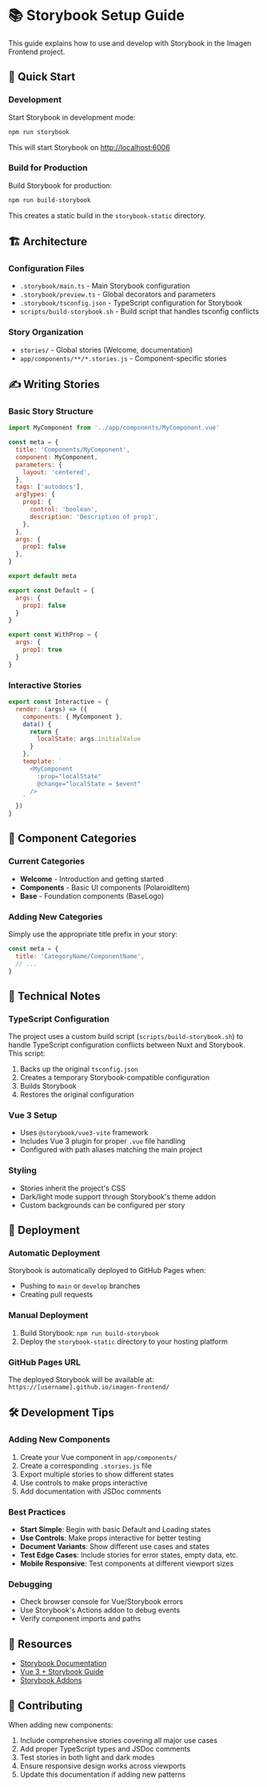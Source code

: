 # 📚 Storybook Setup Guide

This guide explains how to use and develop with Storybook in the Imagen Frontend project.

## 🚀 Quick Start

### Development
Start Storybook in development mode:
```bash
npm run storybook
```
This will start Storybook on [http://localhost:6006](http://localhost:6006)

### Build for Production
Build Storybook for production:
```bash
npm run build-storybook
```
This creates a static build in the `storybook-static` directory.

## 🏗️ Architecture

### Configuration Files
- `.storybook/main.ts` - Main Storybook configuration
- `.storybook/preview.ts` - Global decorators and parameters
- `.storybook/tsconfig.json` - TypeScript configuration for Storybook
- `scripts/build-storybook.sh` - Build script that handles tsconfig conflicts

### Story Organization
- `stories/` - Global stories (Welcome, documentation)
- `app/components/**/*.stories.js` - Component-specific stories

## ✍️ Writing Stories

### Basic Story Structure
```javascript
import MyComponent from '../app/components/MyComponent.vue'

const meta = {
  title: 'Components/MyComponent',
  component: MyComponent,
  parameters: {
    layout: 'centered',
  },
  tags: ['autodocs'],
  argTypes: {
    prop1: {
      control: 'boolean',
      description: 'Description of prop1',
    },
  },
  args: {
    prop1: false
  },
}

export default meta

export const Default = {
  args: {
    prop1: false
  }
}

export const WithProp = {
  args: {
    prop1: true
  }
}
```

### Interactive Stories
```javascript
export const Interactive = {
  render: (args) => ({
    components: { MyComponent },
    data() {
      return {
        localState: args.initialValue
      }
    },
    template: `
      <MyComponent 
        :prop="localState" 
        @change="localState = $event" 
      />
    `
  })
}
```

## 🎨 Component Categories

### Current Categories
- **Welcome** - Introduction and getting started
- **Components** - Basic UI components (PolaroidItem)
- **Base** - Foundation components (BaseLogo)

### Adding New Categories
Simply use the appropriate title prefix in your story:
```javascript
const meta = {
  title: 'CategoryName/ComponentName',
  // ...
}
```

## 🔧 Technical Notes

### TypeScript Configuration
The project uses a custom build script (`scripts/build-storybook.sh`) to handle TypeScript configuration conflicts between Nuxt and Storybook. This script:
1. Backs up the original `tsconfig.json`
2. Creates a temporary Storybook-compatible configuration
3. Builds Storybook
4. Restores the original configuration

### Vue 3 Setup
- Uses `@storybook/vue3-vite` framework
- Includes Vue 3 plugin for proper `.vue` file handling
- Configured with path aliases matching the main project

### Styling
- Stories inherit the project's CSS
- Dark/light mode support through Storybook's theme addon
- Custom backgrounds can be configured per story

## 🚀 Deployment

### Automatic Deployment
Storybook is automatically deployed to GitHub Pages when:
- Pushing to `main` or `develop` branches
- Creating pull requests

### Manual Deployment
1. Build Storybook: `npm run build-storybook`
2. Deploy the `storybook-static` directory to your hosting platform

### GitHub Pages URL
The deployed Storybook will be available at:
`https://[username].github.io/imagen-frontend/`

## 🛠️ Development Tips

### Adding New Components
1. Create your Vue component in `app/components/`
2. Create a corresponding `.stories.js` file
3. Export multiple stories to show different states
4. Use controls to make props interactive
5. Add documentation with JSDoc comments

### Best Practices
- **Start Simple**: Begin with basic Default and Loading states
- **Use Controls**: Make props interactive for better testing
- **Document Variants**: Show different use cases and states
- **Test Edge Cases**: Include stories for error states, empty data, etc.
- **Mobile Responsive**: Test components at different viewport sizes

### Debugging
- Check browser console for Vue/Storybook errors
- Use Storybook's Actions addon to debug events
- Verify component imports and paths

## 📖 Resources

- [Storybook Documentation](https://storybook.js.org/docs)
- [Vue 3 + Storybook Guide](https://storybook.js.org/docs/vue/get-started)
- [Storybook Addons](https://storybook.js.org/addons)

## 🤝 Contributing

When adding new components:
1. Include comprehensive stories covering all major use cases
2. Add proper TypeScript types and JSDoc comments
3. Test stories in both light and dark modes
4. Ensure responsive design works across viewports
5. Update this documentation if adding new patterns